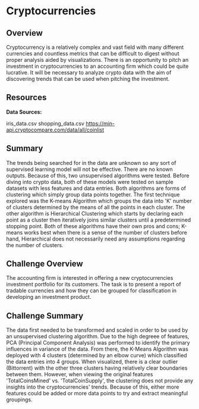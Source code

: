 # Cryptocurrencies

## Overview
Cryptocurrency is a relatively complex and vast field with many different currencies and countless metrics that can be difficult to digest without proper analysis aided by visualizations. There is an opportunity to pitch an investment in cryptocurrencies to an accounting firm which could be quite lucrative. It will be necessary to analyze crypto data with the aim of discovering trends that can be used when pitching the investment.

## Resources

**Data Sources:**

iris_data.csv
shopping_data.csv
https://min-api.cryptocompare.com/data/all/coinlist

## Summary
The trends being searched for in the data are unknown so any sort of supervised learning model will not be effective. There are no known outputs. Because of this, two unsupervised algorithms were tested. Before diving into crypto data, both of these models were tested on sample datasets with less features and data entries. Both algorithms are forms of clustering which simply group data points together. The first technique explored was the K-means Algorithm which groups the data into 'K' number of clusters determined by the means of all the points in each cluster. The other algorithm is Hierarchical Clustering which starts by declaring each point as a cluster then iteratively joins similar clusters until a predetermined stopping point. Both of these algorithms have their own pros and cons; K-means works best when there is a sense of the number of clusters before hand, Hierarchical does not necessarily need any assumptions regarding the number of clusters.

## Challenge Overview
The accounting firm is interested in offering a new cryptocurrencies investment portfolio for its customers. The task is to present a report of tradable currencies and how they can be grouped for classification in developing an investment product.

## Challenge Summary
The data first needed to be transformed and scaled in order to be used by an unsupervised clustering algorithm. Due to the high degreee of features, PCA (Principal Component Analysis) was performed to identify the primary influences in variance of the data. From there, the K-Means Algorithm was deployed with 4 clusters (determined by an elbow curve) which classified the data entries into 4 groups. When visualized, there is a clear outlier (Bittorrent) with the other three clusters having relatively clear boundaries between them. However, when viewing the original features 'TotalCoinsMined' vs. 'TotalCoinSupply', the clustering does not provide any insights into the cryptocurrencies' trends. Because of this, either more features could be added or more data points to try and extract meaningful groupings.
